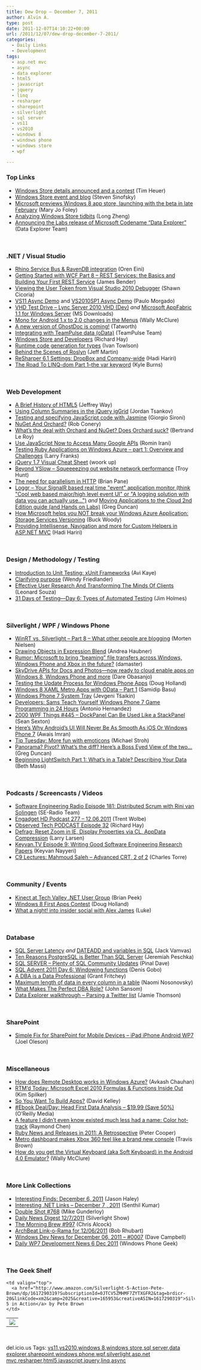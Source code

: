 ```yaml
---
title: Dew Drop – December 7, 2011
author: Alvin A.
type: post
date: 2011-12-07T14:10:22+00:00
url: /2011/12/07/dew-drop-december-7-2011/
categories:
  - Daily Links
  - Development
tags:
  - asp.net mvc
  - async
  - data explorer
  - html5
  - javascript
  - jquery
  - linq
  - resharper
  - sharepoint
  - silverlight
  - sql server
  - vs11
  - vs2010
  - windows 8
  - windows phone
  - windows store
  - wpf

---
```

### <a name="top"></a>Top Links

  * [Windows Store details announced and a contest][1] (Tim Heuer)
  * [Windows Store event and blog][2] (Steven Sinofsky)
  * [Microsoft previews Windows 8 app store, launching with the beta in late February][3] (Mary Jo Foley)
  * <a href="http://www.istartedsomething.com/20111207/analyzing-windows-store-tidbits/" target="_blank">Analyzing Windows Store tidbits</a> (Long Zheng)
  * [Announcing the Labs release of Microsoft Codename “Data Explorer”][4] (Data Explorer Team)

&#160;

### <a name="dotnet"></a>.NET / Visual Studio

  * [Rhino Service Bus & RavenDB integration][5] (Oren Eini)
  * [Getting Started with WCF Part 8 – REST Services: the Basics and Building Your First REST Service][6] (James Bender)
  * [Viewing the User Token from Visual Studio 2010 Debugger][7] (Shawn Cicoria)
  * <a href="http://code.msdn.microsoft.com/VS11-Aync-Demo-2068b361" target="_blank">VS11 Async Demo</a> and <a href="http://code.msdn.microsoft.com/VS2010SP1-Aync-Demo-e159e6da" target="_blank">VS2010SP1 Async Demo</a> (Paulo Morgado)
  * [VHD Test Drive &#8211; Lync Server 2010 VHD (Dev)][8] _and_ [Microsoft AppFabric 1.1 for Windows Server][9] (MS Downloads)
  * [Mono for Android 1.x to 2.0 changes in the Menus][10] (Wally McClure)
  * [A new version of GhostDoc is coming!][11] (Tatworth)
  * [Integrating with TeamPulse data (oData)][12] (TeamPulse Team)
  * [Windows Store and Developers][13] (Richard Hay)
  * [Runtime code generation for types][14] (Ivan Towlson)
  * [Behind the Scenes of Roslyn][15] (Jeff Martin)
  * [ReSharper 6.1 Settings: DropBox and Company-wide][16] (Hadi Hariri)
  * <a href="http://feedproxy.google.com/~r/geekswithblogs/~3/GPSgzYrh650/the-road-to-linq-dom-part-1ndashthe-var-keyword.aspx" target="_blank">The Road To LINQ-dom Part 1–the var keyword</a> (Kyle Burns)

&#160;

### <a name="web"></a>Web Development

  * [A Brief History of HTML5][17] (Jeffrey Way)
  * [Using Column Summaries in the jQuery igGrid][18] (Jordan Tsankov)
  * [Testing and specifying JavaScript code with Jasmine][19] (Giorgio Sironi)
  * [NuGet And Orchard?][20] (Rob Conery)
  * [What’s the deal with Orchard and NuGet? Does Orchard suck?][21] (Bertrand Le Roy)
  * [Use JavaScript Now to Access Many Google APIs][22] (Romin Irani)
  * [Testing Ruby Applications on Windows Azure &#8211; part 1: Overview and Challenges][23] (Larry Franks)
  * <a href="http://woorkup.com/wp-content/uploads/2011/12/jQuery-17-Visual-Cheat-Sheet.pdf" target="_blank">jQuery 1.7 Visual Cheat Sheet</a> (woork up)
  * [Beyond YSlow &#8211; Squeeeezing out website network performance][24] (Troy Hunt)
  * [The need for parallelism in HTTP][25] (Brian Pane)
  * [Loggr &#8211; Your SignalR based real time "event" application monitor (think "Cool web based major/high level event UI" or "A logging solution with data you can actually use&#8230;")][26] _and_ [Moving Applications to the Cloud 2nd Edition guide (and Hands on Labs)][27] (Greg Duncan)
  * [How Microsoft helps you NOT break your Windows Azure Application: Storage Services Versioning][28] (Buck Woody)
  * <a href="http://feedproxy.google.com/~r/Devlicious/~3/-wvZYbKk8Mw/providing-intellisense-navigation-and-more-for-custom-helpers-in-asp-net-mvc.aspx" target="_blank">Providing Intellisense, Navigation and more for Custom Helpers in ASP.NET MVC</a> (Hadi Hariri)

&#160;

### <a name="design"></a>Design / Methodology / Testing

  * [Introduction to Unit Testing: xUnit Frameworks][29] (Avi Kaye)
  * [Clarifying purpose][30] (Wendy Friedlander)
  * [Effective User Research And Transforming The Minds Of Clients][31] (Leonard Souza)
  * [31 Days of Testing—Day 6: Types of Automated Testing][32] (Jim Holmes)

&#160;

### <a name="silverlight"></a>Silverlight / WPF / Windows Phone

  * [WinRT vs. Silverlight &#8211; Part 8 &#8211; What other people are blogging][33] (Morten Nielsen)
  * [Drawing Objects in Expression Blend][34] (Andrea Haubner)
  * [Rumor: Microsoft to bring “beaming” file transfers across Windows, Windows Phone and Xbox in the future?][35] (damaster)
  * [SkyDrive APIs for Docs and Photos—now ready to cloud enable apps on Windows 8, Windows Phone and more][36] (Dare Obasanjo)
  * [Testing the Update Process for Windows Phone Apps][37] (Doug Holland)
  * [Windows 8 XAML Metro Apps with OData &#8211; Part 1][38] (Samidip Basu)
  * [Windows Phone 7 System Tray][39] (Jevgeni Tšaikin)
  * [Developers: Sams Teach Yourself Windows Phone 7 Game Programming in 24 Hours][40] (Antonio Hernandez)
  * <a href="http://wpf.2000things.com/2011/12/07/445-dockpanel-can-be-used-like-a-stackpanel/" target="_blank">2000 WPF Things #445 – DockPanel Can Be Used Like a StackPanel</a> (Sean Sexton)
  * [Here’s Why Android’s UI Will Never Be As Smooth As iOS Or Windows Phone 7][41] (Awais Imran)
  * [Tip Tuesday: More fun with emoticons][42] (Michael Stroh)
  * [Panorama? Pivot? What&#8217;s the diff? Here&#8217;s a Boss Eyed View of the two&#8230;][43] (Greg Duncan)
  * [Beginning LightSwitch Part 1: What’s in a Table? Describing Your Data][44] (Beth Massi)

&#160;

### <a name="podcasts"></a>Podcasts / Screencasts / Videos

  * <a href="http://feedproxy.google.com/~r/se-radio/~3/lK3unv3Dr6E/" target="_blank">Software Engineering Radio Episode 181: Distributed Scrum with Rini van Solingen</a> (SE-Radio Team)
  * [Engadget HD Podcast 277 &#8211; 12.06.2011][45] (Trent Wolbe)
  * [Observed Tech PODCAST Episode 32][46] (Richard Hay)
  * [Defrag: Reset Zoom in IE, Display Properties via CL, AppData Compression][47] (Larry Larsen)
  * [Keyvan.TV Episode 9: Writing Good Software Engineering Research Papers][48] (Keyvan Nayyeri)
  * <a href="http://channel9.msdn.com/Shows/Going+Deep/C9-Lectures-Mahmoud-Saleh-Advanced-CRT-2-of-2" target="_blank">C9 Lectures: Mahmoud Saleh &#8211; Advanced CRT, 2 of 2</a> (Charles Torre)

&#160;

### <a name="events"></a>Community / Events

  * [Kinect at Tech Valley .NET User Group][49] (Brian Peek)
  * [Windows 8 First Apps Contest][50] (Doug Holland)
  * [What a night! into insider social with Alex James][51] (Luke)

&#160;

### <a name="sql"></a>Database

  * [SQL Server Latency][52] _and_ [DATEADD and variables in SQL][53] (Jack Vamvas)
  * [Ten Reasons PostgreSQL is Better Than SQL Server][54] (Jeremiah Peschka)
  * [SQL SERVER – Plenty of SQL Community Updates][55] (Pinal Dave)
  * [SQL Advent 2011 Day 6: Windowing functions][56] (Denis Gobo)
  * [A DBA is a Data Professional][57] (Grant Fritchey)
  * [Maximum length of data in every column in a table][58] (Naomi Nosonovsky)
  * [What Makes The Perfect DBA Role?][59] (John Sansom)
  * <a href="http://feedproxy.google.com/~r/jamiet/~3/rI7tehjco5Y/data-explorer-walkthrough-parsing-a-twitter-list.aspx" target="_blank">Data Explorer walkthrough – Parsing a Twitter list</a> (Jamie Thomson)

&#160;

### <a name="sp"></a>SharePoint

  * [Simple Fix for SharePoint for Mobile Devices – iPad iPhone Android WP7][60] (Joel Oleson)

&#160;

### <a name="misc"></a>Miscellaneous

  * [How does Remote Desktop works in Windows Azure?][61] (Avkash Chauhan)
  * [RTM’d Today: Microsoft Excel 2010 Formulas & Functions Inside Out][62] (Kim Spilker)
  * [So You Want To Build Apps?][63] (David Kelley)
  * <a href="http://feeds.oreilly.com/~r/oreilly/news/~3/qvA-qkMjyi4/9780596153946.do" target="_blank">#Ebook Deal/Day: Head First Data Analysis &#8211; $19.99 (Save 50%)</a> (O&#8217;Reilly Media)
  * [A feature I didn&#8217;t even know existed much less had a name: Color hot-track][64] (Raymond Chen)
  * [Ruby News and Releases in 2011: A Retrospective][65] (Peter Cooper)
  * <a href="http://feeds.betanews.com/~r/bn/~3/qVQCQQ7LxIY/" target="_blank">Metro dashboard makes Xbox 360 feel like a brand new console</a> (Travis Brown)
  * [How do you get the Virtual Keyboard (aka Soft Keyboard) in the Android 4.0 Emulator?][66] (Wally McClure)

&#160;

### <a name="links"></a>More Link Collections

  * [Interesting Finds: December 6, 2011][67] (Jason Haley)
  * [Interesting .NET Links – December 7 , 2011][68] (Senthil Kumar)
  * [Double Shot #768][69] (Mike Gunderloy)
  * [Daily News Digest 12/7/2011][70] (Silverlight Show)
  * [The Morning Brew #997][71] (Chris Alcock)
  * [ArchBeat Link-o-Rama for 12/06/2011][72] (Bob Rhubart)
  * [Windows Dev News for December 06, 2011 &#8211; #0007][73] (Dave Campbell)
  * [Daily WP7 Development News 6 Dec 2011][74] (Windows Phone Geek)

&#160;

### <a name="shelf"></a>The Geek Shelf

<table border="0" cellspacing="0" cellpadding="0">
  <tr>
    <td>
      <img data-recalc-dims="1" decoding="async" src="https://i0.wp.com/ecx.images-amazon.com/images/I/51b%252BUmCe%252BTL._SL160_.jpg?w=660" />
    </td>
    
    <td valign="top">
      <a href="http://www.amazon.com/Silverlight-5-Action-Pete-Brown/dp/1617290319?SubscriptionId=0JTCV5ZMHMF7ZYTXGFR2&tag=brdicr-20&linkCode=xm2&camp=2025&creative=165953&creativeASIN=1617290319">Silverlight 5 in Action</a> by Pete Brown
    </td>
  </tr>
</table>

&#160;

<div style="padding-bottom: 0px; margin: 0px; padding-left: 0px; padding-right: 0px; display: inline; float: none; padding-top: 0px" id="scid:0767317B-992E-4b12-91E0-4F059A8CECA8:a9fc51ac-5baa-499b-ab64-d2e6d26cf99b" class="wlWriterEditableSmartContent">
  del.icio.us Tags: <a href="http://del.icio.us/popular/vs11" rel="tag">vs11</a>,<a href="http://del.icio.us/popular/vs2010" rel="tag">vs2010</a>,<a href="http://del.icio.us/popular/windows+8" rel="tag">windows 8</a>,<a href="http://del.icio.us/popular/windows+store" rel="tag">windows store</a>,<a href="http://del.icio.us/popular/sql+server" rel="tag">sql server</a>,<a href="http://del.icio.us/popular/data+explorer" rel="tag">data explorer</a>,<a href="http://del.icio.us/popular/sharepoint" rel="tag">sharepoint</a>,<a href="http://del.icio.us/popular/windows+phone" rel="tag">windows phone</a>,<a href="http://del.icio.us/popular/wpf" rel="tag">wpf</a>,<a href="http://del.icio.us/popular/silverlight" rel="tag">silverlight</a>,<a href="http://del.icio.us/popular/asp.net+mvc" rel="tag">asp.net mvc</a>,<a href="http://del.icio.us/popular/resharper" rel="tag">resharper</a>,<a href="http://del.icio.us/popular/html5" rel="tag">html5</a>,<a href="http://del.icio.us/popular/javascript" rel="tag">javascript</a>,<a href="http://del.icio.us/popular/jquery" rel="tag">jquery</a>,<a href="http://del.icio.us/popular/linq" rel="tag">linq</a>,<a href="http://del.icio.us/popular/async" rel="tag">async</a>
</div>

 [1]: http://feeds.timheuer.com/~r/timheuer/~3/tgMitEjvfhw/windows-store-details-and-contest.aspx
 [2]: http://blogs.msdn.com/b/b8/archive/2011/12/06/windows-store-event-and-blog.aspx
 [3]: http://www.zdnet.com/blog/microsoft/microsoft-previews-windows-8-app-store-launching-with-the-beta-in-late-february/11340
 [4]: http://blogs.msdn.com/b/dataexplorer/archive/2011/12/06/announcing-the-labs-release-of-microsoft-codename-data-explorer.aspx
 [5]: http://feedproxy.google.com/~r/AyendeRahien/~3/b4fM2IgH_Hk/rhino-service-bus-amp-ravendb-integration
 [6]: http://jamescbender.com/bendersblog/archive/2011/12/06/getting-started-with-wcf-part-8-ndash-rest-services-the.aspx
 [7]: http://feedproxy.google.com/~r/geekswithblogs/~3/AYNrOA69QUE/viewing-the-user-token-from-visual-studio-2010-debugger.aspx
 [8]: http://www.microsoft.com/download/en/details.aspx?id=28350&WT.mc_id=rss_alldownloads_all
 [9]: http://www.microsoft.com/download/en/details.aspx?id=27115&WT.mc_id=rss_alldownloads_all
 [10]: http://morewally.com/cs/blogs/wallym/archive/2011/12/06/mono-for-android-1-x-to-2-0-changes-in-the-menus.aspx
 [11]: http://feedproxy.google.com/~r/geekswithblogs/~3/4qZyGdQq6TI/a-new-version-of-ghostdoc-is-coming.aspx
 [12]: http://feedproxy.google.com/~r/TeamPulse/~3/XPwDWAuTS6Y/integrating-with-teampulse-data-odata.aspx
 [13]: http://feedproxy.google.com/~r/windowsobserver/~3/t802Q-_JmEU/
 [14]: http://www.mindscapehq.com/blog/index.php/2011/12/06/runtime-code-generation-for-types/
 [15]: http://www.infoq.com/news/2011/12/roslyn_behind_the_scenes
 [16]: http://blogs.jetbrains.com/dotnet/2011/12/resharper61-settings-dropbox-and-company-wide/
 [17]: http://feedproxy.google.com/~r/nettuts/~3/ZdpoQIYr51w/
 [18]: http://blogs.infragistics.com/blogs/jordan_tsankov/archive/2011/12/07/using-column-summaries-in-the-jquery-iggrid.aspx
 [19]: http://feeds.dzone.com/~r/zones/agile/~3/j0W1mJnkzGY/testing-and-specifying
 [20]: http://feedproxy.google.com/~r/wekeroad/EeKc/~3/CQ3lCiDIUjY/
 [21]: http://weblogs.asp.net/bleroy/archive/2011/12/06/what-s-the-deal-with-orchard-and-nuget-does-orchard-suck.aspx
 [22]: http://feedproxy.google.com/~r/ProgrammableWeb/~3/gQTr61zHlLQ/
 [23]: http://blogs.msdn.com/b/silverlining/archive/2011/12/06/testing-ruby-applications-on-windows-azure-part-1-overview-and-challenges.aspx
 [24]: http://feedproxy.google.com/~r/TroyHunt/~3/ODtv0o72W4I/beyond-yslow-squeeeezing-out-website.html
 [25]: http://calendar.perfplanet.com/2011/the-need-for-parallelism-in-http/
 [26]: http://coolthingoftheday.blogspot.com/2011/12/loggr-your-signalr-based-real-time.html
 [27]: http://coolthingoftheday.blogspot.com/2011/12/moving-applications-to-cloud-2nd.html
 [28]: http://blogs.msdn.com/b/buckwoody/archive/2011/12/06/how-microsoft-helps-you-not-break-your-windows-azure-application-storage-services-versioning.aspx
 [29]: http://feedproxy.google.com/~r/Typemock/~3/TdOqAv7hH6I/
 [30]: http://wundasworld.blogspot.com/2011/12/i-find-talking-about-creating-software.html
 [31]: http://www.smashingmagazine.com/2011/12/06/effective-user-research-and-transforming-the-minds-of-clients/
 [32]: http://feedproxy.google.com/~r/Frazzleddad/~3/icDoywlVJWA/31-days-of-testingday-6-types-of.html
 [33]: http://www.sharpgis.net/post.aspx?id=6f5da62a-e97d-44e7-a7d7-5531849fb38f
 [34]: http://andreahaubner.blog.com/2011/12/06/drawing-objects-in-expression-blend/
 [35]: http://feedproxy.google.com/~r/liveside/~3/UQ7hyqaDVtE/
 [36]: http://windowsteamblog.com/windows_live/b/windowslive/archive/2011/12/06/skydrive-apis-for-docs-and-photos-now-ready-to-cloud-enable-apps-on-windows-8-windows-phone-and-more.aspx
 [37]: http://blogs.msdn.com/b/dohollan/archive/2011/12/07/testing-the-update-process-for-windows-phone-apps.aspx
 [38]: http://feedproxy.google.com/~r/silverlightshow/~3/69eSJzivYsQ/Windows-8-XAML-Metro-Apps-with-OData.aspx
 [39]: http://feeds.dzone.com/~r/zones/dotnet/~3/HrQ2wptgh-k/windows-phone-7-system-tray
 [40]: http://www.wp7connect.com/2011/12/06/developers-sams-teach-yourself-windows-phone-7-game-programming-in-24-hours/
 [41]: http://feedproxy.google.com/~r/RedmondPie/~3/y3kmnGKgQn4/
 [42]: http://windowsteamblog.com/windows_phone/b/windowsphone/archive/2011/12/06/tip-tuesday-more-fun-with-emoticons.aspx
 [43]: http://coolthingoftheday.blogspot.com/2011/12/panorama-pivot-what-diff-here-boss-eyed.html
 [44]: http://blogs.msdn.com/b/bethmassi/archive/2011/12/06/beginning-lightswitch-part-1-what-s-in-a-table-describing-your-data.aspx
 [45]: http://www.engadget.com/2011/12/06/engadget-hd-podcast-277-12-06-2011/
 [46]: http://feedproxy.google.com/~r/windowsobserver/~3/HUjAxTl0k34/
 [47]: http://channel9.msdn.com/Shows/The-Defrag-Show/Defrag-Zooming-reset-in-IE-Display-Properies-via-CL-App-Data-Compression
 [48]: http://www.keyvan.ms/keyvan-tv-episode-9-writing-good-software-engineering-research-papers
 [49]: http://feedproxy.google.com/~r/BrianPeek/~3/cWPdwZWH_y8/post.aspx
 [50]: http://blogs.msdn.com/b/dohollan/archive/2011/12/07/windows-8-first-apps-contest.aspx
 [51]: http://www.mykindofphone.com/debut-into-insider-social-alex-james
 [52]: http://feedproxy.google.com/~r/sqlserverpedia/~3/gvRuMrPAsgY/
 [53]: http://feedproxy.google.com/~r/sqlserverpedia/~3/IzEtDym0LE0/
 [54]: http://feedproxy.google.com/~r/facility9/~3/mC-vw-2qTZc/
 [55]: http://blog.sqlauthority.com/2011/12/07/sql-server-plenty-of-sql-community-updates/
 [56]: http://blogs.lessthandot.com/index.php/DataMgmt/DataDesign/sql-advent-2011-day-6
 [57]: http://www.sqlservercentral.com/blogs/aloha_dba/2011/12/07/a-dba-is-a-data-professional/
 [58]: http://blogs.lessthandot.com/index.php/DataMgmt/DataDesign/maximum-length-of-data-in
 [59]: http://feedproxy.google.com/~r/sqlserverpedia/~3/0eI5zWDwxXY/
 [60]: http://feedproxy.google.com/~r/JoelsSharepointLand/~3/5NlKfx2x9z8/ViewPost.aspx
 [61]: http://feedproxy.google.com/~r/AvkashChauhansBlog/~3/Qa31tmmpEZw/how-does-remote-desktop-works-in-windows-azure.aspx
 [62]: http://blogs.msdn.com/b/microsoft_press/archive/2011/12/06/rtm-d-today-microsoft-excel-2010-formulas-amp-functions-inside-out.aspx
 [63]: http://hackingsilverlight.blogspot.com/2011/12/so-you-want-to-build-apps.html
 [64]: http://blogs.msdn.com/b/oldnewthing/archive/2011/12/06/10244432.aspx
 [65]: http://feedproxy.google.com/~r/RubyInside/~3/6A63FVD_r9s/ruby-news-and-releases-in-2011-a-retrospective-5665.html
 [66]: http://morewally.com/cs/blogs/wallym/archive/2011/12/06/how-do-you-get-the-virtual-keyboard-aka-soft-keyboard-in-the-android-4-0-emulator.aspx
 [67]: http://jasonhaley.com/blog/post.aspx?id=c1220835-017b-4223-9c60-55976323c59c
 [68]: http://feedproxy.google.com/~r/ginktage/EPSB/~3/2IMPenyxWnI/
 [69]: http://afreshcup.com/home/2011/12/7/double-shot-768.html
 [70]: http://feedproxy.google.com/~r/silverlightshow/~3/vGc1xZt0TmQ/Daily-News-Digest-12-7-2011.aspx
 [71]: http://feedproxy.google.com/~r/ReflectivePerspective/~3/s9vzkRYNihU/
 [72]: http://feedproxy.google.com/~r/brhubartOTN/~3/LDvkkcMZ1Ww/archbeat_link_o_rama_for42
 [73]: http://www.windowsdevnews.com/Blogs.aspx?ID=17
 [74]: http://feedproxy.google.com/~r/Windowsphonegeek/~3/md4BUCb7XoE/daily-wp7-development-news-6-dec-2011